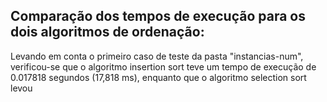 ## Comparação dos tempos de execução para os dois algoritmos de ordenação:

<p>Levando em conta o primeiro caso de teste da pasta "instancias-num", verificou-se que o algoritmo insertion sort teve um tempo de execução de 0.017818 segundos (17,818 ms), enquanto que o algoritmo selection sort levou  </p>